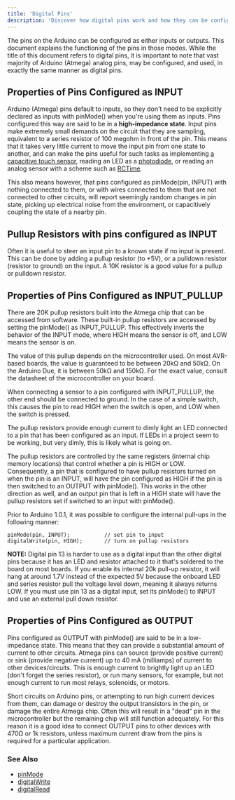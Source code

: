 ```yaml
---
title: 'Digital Pins'
description: 'Discover how digital pins work and how they can be configured.'
---
```



The pins on the Arduino can be configured as either inputs or outputs.  This document explains the functioning of the pins in those modes. While the title of this document refers to digital pins, it is important to note that vast majority of Arduino (Atmega) analog pins, may be configured, and used, in exactly the same manner as digital pins.

## Properties of Pins Configured as INPUT

Arduino (Atmega) pins default to inputs, so they don't need to be explicitly declared as inputs with pinMode() when you're using them as inputs. Pins configured this way are said to be in a **high-impedance state**. Input pins make extremely small demands on the circuit that they are sampling, equivalent to a series resistor of 100 megohm in front of the pin. This means that it takes very little current to move the input pin from one state to another, and can make the pins useful for such tasks as implementing [a capacitive touch sensor](https://playground.arduino.cc/Code/CapacitiveSensor), reading an LED as a [photodiode](https://playground.arduino.cc/Learning/LEDSensor), or reading an analog sensor with a scheme such as [RCTime](/tutorials/generic/capacitance-meter).

This also means however, that pins configured as pinMode(pin, INPUT) with nothing connected to them, or with wires connected to them that are not connected to other circuits, will report seemingly random changes in pin state, picking up electrical noise from the environment, or capacitively coupling the state of a nearby pin.

## Pullup Resistors with pins configured as INPUT

Often it is useful to steer an input pin to a known state if no input is present. This can be done by adding a pullup resistor (to +5V), or a pulldown resistor (resistor to ground) on the input. A 10K resistor is a good value for a pullup or pulldown resistor.

## Properties of Pins Configured as INPUT_PULLUP

There are 20K pullup resistors built into the Atmega chip that can be accessed from software. These built-in pullup resistors are accessed by setting the pinMode() as INPUT_PULLUP. This effectively inverts the behavior of the INPUT mode, where HIGH means the sensor is off, and LOW means the sensor is on.

The value of this pullup depends on the microcontroller used. On most AVR-based boards, the value is guaranteed to be between 20kΩ and 50kΩ. On the Arduino Due, it is between 50kΩ and 150kΩ. For the exact value, consult the datasheet of the microcontroller on your board.

When connecting a sensor to a pin configured with INPUT_PULLUP, the other end should be connected to ground. In the case of a simple switch, this causes the pin to read HIGH when the switch is open, and LOW when the switch is pressed.

The pullup resistors provide enough current to dimly light an LED connected to a pin that has been configured as an input. If LEDs in a project seem to be working, but very dimly, this is likely what is going on.

The pullup resistors are controlled by the same registers (internal chip memory locations) that control whether a pin is HIGH or LOW. Consequently, a pin that is configured to have pullup resistors turned on when the pin is an INPUT, will have the pin configured as HIGH if the pin is then switched to an OUTPUT with pinMode(). This works in the other direction as well, and an output pin that is left in a HIGH state will have the pullup resistors set if switched to an input with pinMode().

Prior to Arduino 1.0.1, it was possible to configure the internal pull-ups in the following manner:

```arduino
pinMode(pin, INPUT);           // set pin to input
digitalWrite(pin, HIGH);       // turn on pullup resistors
```

**NOTE:** Digital pin 13 is harder to use as a digital input than the other digital pins because it has an LED and resistor attached to it that's soldered to the board on most boards. If you enable its internal 20k pull-up resistor, it will hang at around 1.7V instead of the expected 5V because the onboard LED and series resistor pull the voltage level down, meaning it always returns LOW.  If you must use pin 13 as a digital input, set its pinMode() to INPUT and use an external pull down resistor.

## Properties of Pins Configured as OUTPUT

Pins configured as OUTPUT with pinMode() are said to be in a low-impedance state. This means that they can provide a substantial amount of current to other circuits. Atmega pins can source (provide positive current) or sink (provide negative current) up to 40 mA (milliamps) of current to other devices/circuits. This is enough current to brightly light up an LED (don't forget the series resistor), or run many sensors, for example, but not enough current to run most relays, solenoids, or motors.

Short circuits on Arduino pins, or attempting to run high current devices from them, can damage or destroy the output transistors in the pin, or damage the entire Atmega chip. Often this will result in a "dead" pin in the microcontroller but the remaining chip will still function adequately. For this reason it is a good idea to connect OUTPUT pins to other devices with 470Ω or 1k resistors, unless maximum current draw from the pins is required for a particular application.


### See Also

- [pinMode](https://www.arduino.cc/reference/en/language/functions/digital-io/pinmode/)
- [digitalWrite](https://www.arduino.cc/reference/en/language/functions/digital-io/digitalwrite/)
- [digitalRead](https://www.arduino.cc/reference/en/language/functions/digital-io/digitalread/)